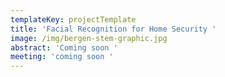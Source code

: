 ```yaml
---
templateKey: projectTemplate
title: 'Facial Recognition for Home Security '
image: /img/bergen-stem-graphic.jpg
abstract: 'Coming soon '
meeting: 'coming soon '
---
```


